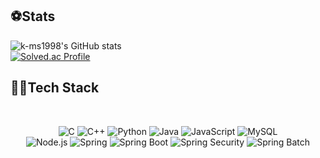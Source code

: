 ## ⚽Stats
![k-ms1998's GitHub stats](https://github-readme-stats.vercel.app/api?username=k-ms1998&show_icons=true&theme=cobalt&count_private=true)
<br/>
[![Solved.ac Profile](http://mazassumnida.wtf/api/generate_badge?boj=k_ms1998)](https://solved.ac/k_ms1998)
## 👨‍💻Tech Stack
<br/>
<div style="text-align: center">

![C](https://img.shields.io/badge/c-%2300599C.svg?style=for-the-badge&logo=c&logoColor=white) ![C++](https://img.shields.io/badge/c++-%2300599C.svg?style=for-the-badge&logo=c%2B%2B&logoColor=white) ![Python](https://img.shields.io/badge/python-3670A0?style=for-the-badge&logo=python&logoColor=ffdd54) ![Java](https://img.shields.io/badge/java-%23ED8B00.svg?style=for-the-badge&logo=java&logoColor=white) ![JavaScript](https://img.shields.io/badge/JavaScript-F7DF1E.svg?style=for-the-badge&logo=JavaScript&logoColor=white) ![MySQL](https://img.shields.io/badge/mysql-%2300f.svg?style=for-the-badge&logo=mysql&logoColor=white)
<br/>
![Node.js](https://img.shields.io/badge/node.js-%23339933?style=for-the-badge&logo=Node.js&logoColor=white) ![Spring](https://img.shields.io/badge/spring-%236DB33F.svg?style=for-the-badge&logo=Spring&logoColor=white) ![Spring Boot](https://img.shields.io/badge/springboot-%236DB33F.svg?style=for-the-badge&logo=SpringBoot&logoColor=white) ![Spring Security](https://img.shields.io/badge/springsecurity-%236DB33F.svg?style=for-the-badge&logo=SpringSecurity&logoColor=white) ![Spring Batch](https://img.shields.io/badge/springbatch-%236DB33F.svg?style=for-the-badge&logo=SpringBatch&logoColor=white)
</div>
<br/>

<br/>
